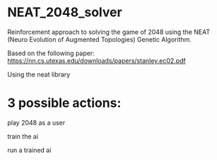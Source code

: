 # NEAT_2048_solver
Reinforcement approach to solving the game of 2048 using the NEAT (Neuro Evolution of Augmented Topologies) Genetic Algorithm.

Based on the following paper: 
https://nn.cs.utexas.edu/downloads/papers/stanley.ec02.pdf

Using the neat library

# 3 possible actions:

play 2048 as a user

train the ai

run a trained ai
